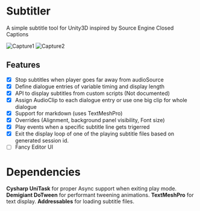 # Subtitler
 A simple subtitle tool for Unity3D inspired by Source Engine Closed Captions 

![Capture1](https://github.com/GasimoCodes/Subtitler/assets/22917863/65229daa-4547-4c9e-8277-c8cde53e8d0f)
![Capture2](https://github.com/GasimoCodes/Subtitler/assets/22917863/d1607038-3afd-45d1-968a-6507ebf08b3d)


## Features

 - [x] Stop subtitles when player goes far away from audioSource
 - [x] Define dialogue entries of variable timing and display length
 - [x] API to display subtitles from custom scripts (Not documented)
 - [x] Assign AudioClip to each dialogue entry or use one big clip for whole dialogue  
 - [x] Support for markdown (uses TextMeshPro) 
 - [x] Overrides (Alignment, background panel visibility, Font size)
 - [X] Play events when a specific subtitle line gets trigerred
 - [X] Exit the display loop of one of the playing subtitle files based on generated session id. 
 - [ ] Fancy Editor UI 

# Dependencies
**Cysharp UniTask** for proper Async support when exiting play mode.
**Demigiant DoTween** for performant tweening animations.
**TextMeshPro** for text display.
**Addressables** for loading subtitle files.
